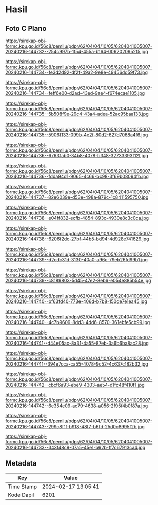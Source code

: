 # Hasil

## Foto C Plano

https://sirekap-obj-formc.kpu.go.id/56c8/pemilu/pdpr/62/04/04/10/05/6204041005007-20240216-144732--254c997b-1f54-455a-b164-0062020952f5.jpg

https://sirekap-obj-formc.kpu.go.id/56c8/pemilu/pdpr/62/04/04/10/05/6204041005007-20240216-144734--fe3d2d92-df2f-49a2-9e8e-49456dd59f73.jpg

https://sirekap-obj-formc.kpu.go.id/56c8/pemilu/pdpr/62/04/04/10/05/6204041005007-20240216-144734--feff6e00-d2ad-43ed-9ae4-f674ecae1105.jpg

https://sirekap-obj-formc.kpu.go.id/56c8/pemilu/pdpr/62/04/04/10/05/6204041005007-20240216-144735--5b508f9e-29c4-43a4-adea-52ac95baa133.jpg

https://sirekap-obj-formc.kpu.go.id/56c8/pemilu/pdpr/62/04/04/10/05/6204041005007-20240216-144735--5906f133-099b-4e2f-80d2-627d7068a4f6.jpg

https://sirekap-obj-formc.kpu.go.id/56c8/pemilu/pdpr/62/04/04/10/05/6204041005007-20240216-144736--67631ab0-34b8-4078-b348-32733393f12f.jpg

https://sirekap-obj-formc.kpu.go.id/56c8/pemilu/pdpr/62/04/04/10/05/6204041005007-20240216-144736--fdda94d1-9065-4c66-bc98-3f69b08094fb.jpg

https://sirekap-obj-formc.kpu.go.id/56c8/pemilu/pdpr/62/04/04/10/05/6204041005007-20240216-144737--82e6039e-d53e-498a-879c-1c8411595750.jpg

https://sirekap-obj-formc.kpu.go.id/56c8/pemilu/pdpr/62/04/04/10/05/6204041005007-20240216-144738--e04ff832-ecfb-4854-893c-4930e8c3c0ca.jpg

https://sirekap-obj-formc.kpu.go.id/56c8/pemilu/pdpr/62/04/04/10/05/6204041005007-20240216-144738--6206f2dc-27bf-44b5-bd94-4d928e741629.jpg

https://sirekap-obj-formc.kpu.go.id/56c8/pemilu/pdpr/62/04/04/10/05/6204041005007-20240216-144739--d2cdc31d-3130-40a0-a96c-79eb26fd99b1.jpg

https://sirekap-obj-formc.kpu.go.id/56c8/pemilu/pdpr/62/04/04/10/05/6204041005007-20240216-144739--c8189803-5d45-47e2-8eb6-e054e885b54e.jpg

https://sirekap-obj-formc.kpu.go.id/56c8/pemilu/pdpr/62/04/04/10/05/6204041005007-20240216-144740--bf63fd40-773e-406d-b7b8-150de7e1ea45.jpg

https://sirekap-obj-formc.kpu.go.id/56c8/pemilu/pdpr/62/04/04/10/05/6204041005007-20240216-144740--4c7b9609-8dd3-4dd6-8570-361ebfe5cb99.jpg

https://sirekap-obj-formc.kpu.go.id/56c8/pemilu/pdpr/62/04/04/10/05/6204041005007-20240216-144741--d44e05ac-8a31-4a55-87eb-3a6b6ba8ac28.jpg

https://sirekap-obj-formc.kpu.go.id/56c8/pemilu/pdpr/62/04/04/10/05/6204041005007-20240216-144741--394e7cca-ca55-4078-9c52-4c637c182b32.jpg

https://sirekap-obj-formc.kpu.go.id/56c8/pemilu/pdpr/62/04/04/10/05/6204041005007-20240216-144742--cbcf6a93-ebe9-4303-ae54-d1fc48f410f1.jpg

https://sirekap-obj-formc.kpu.go.id/56c8/pemilu/pdpr/62/04/04/10/05/6204041005007-20240216-144742--6e354e09-ac79-4638-a056-2f95f4b0f87a.jpg

https://sirekap-obj-formc.kpu.go.id/56c8/pemilu/pdpr/62/04/04/10/05/6204041005007-20240216-144743--299c8f1f-b918-48f7-b6fd-25d0c8995f2b.jpg

https://sirekap-obj-formc.kpu.go.id/56c8/pemilu/pdpr/62/04/04/10/05/6204041005007-20240216-144733--343f48c9-07a5-45e1-b62b-ff7c67913ca4.jpg


## Metadata

| Key        | Value               |
| ---------- | ------------------- |
| Time Stamp | 2024-02-17 13:05:41 |
| Kode Dapil | 6201                |



